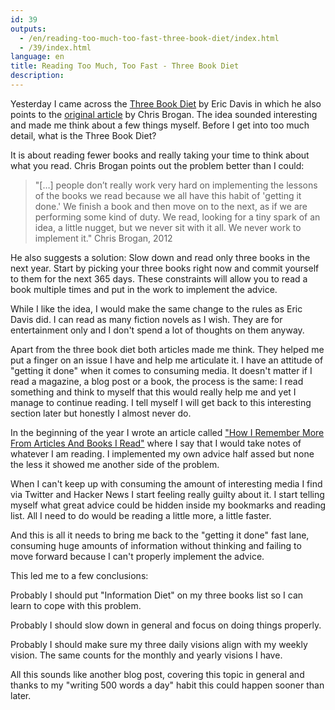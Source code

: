 ```yaml
---
id: 39
outputs:
  - /en/reading-too-much-too-fast-three-book-diet/index.html
  - /39/index.html
language: en
title: Reading Too Much, Too Fast - Three Book Diet
description:
---
```


Yesterday I came across the [Three Book Diet](http://theadmin.org/articles/three-book-diet/) by Eric Davis in which he also points to the [original article](http://www.chrisbrogan.com/3bd/) by Chris Brogan. The idea sounded interesting and made me think about a few things myself. Before I get into too much detail, what is the Three Book Diet?

It is about reading fewer books and really taking your time to think about what you read. Chris Brogan points out the problem better than I could:

> "\[…\] people don’t really work very hard on implementing the lessons of the books we read because we all have this habit of 'getting it done.' We finish a book and then move on to the next, as if we are performing some kind of duty. We read, looking for a tiny spark of an idea, a little nugget, but we never sit with it all. We never work to implement it." Chris Brogan, 2012

He also suggests a solution: Slow down and read only three books in the next year. Start by picking your three books right now and commit yourself to them for the next 365 days. These constraints will allow you to read a book multiple times and put  in the work to implement the advice.

While I like the idea, I would make the same change to the rules as Eric Davis did. I can read as many fiction novels as I wish. They are for entertainment only and I don't spend a lot of thoughts on them anyway.

Apart from the three book diet both articles made me think. They   helped me put a finger on an issue I have and help me articulate it. I have an attitude of "getting it done" when it comes to consuming media. It doesn't matter if I read a magazine, a blog post or a book, the process is the same: I read something and think to myself that this would really help me and yet I manage to continue reading. I tell myself I will get back to this interesting section later but honestly I almost never do.

In the beginning of the year I wrote an article called ["How I Remember More From Articles And Books I Read"](http://stravid.com/en/how-i-remember-more-from-articles-and-books-i-read/) where I say that I would take notes of whatever I am reading. I implemented my own advice half assed but none the less it showed me another side of the problem.

When I can't keep up with consuming the amount of interesting media I find via Twitter and Hacker News I start feeling really guilty about it. I start telling myself what great advice could be hidden inside my bookmarks and reading list. All I need to do would be reading a little more, a little faster.

And this is all it needs to bring me back to the "getting it done" fast lane, consuming huge amounts of information without thinking and failing to move forward because I can't properly implement the advice.

This led me to a few conclusions:

Probably I should put "Information Diet" on my three books list so I can learn to cope with this problem.

Probably I should slow down in general and focus on doing things properly.

Probably I should make sure my three daily visions align with my weekly vision. The same counts for the monthly and yearly visions I have.

All this sounds like another blog post, covering this topic in general and thanks to my "writing 500 words a day" habit this could happen sooner than later.
